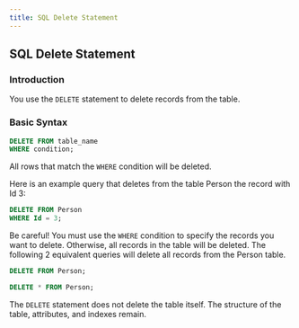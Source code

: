 ```yaml
---
title: SQL Delete Statement
---
```

## SQL Delete Statement
### Introduction

You use the `DELETE` statement to delete records from the table. 

### Basic Syntax
```sql
DELETE FROM table_name
WHERE condition;
```
All rows that match the `WHERE` condition will be deleted.

Here is an example query that deletes from the table Person the record with Id 3:
```sql
DELETE FROM Person
WHERE Id = 3;
```

Be careful! You must use the `WHERE` condition to specify the records you want to delete.
Otherwise, all records in the table will be deleted.
The following 2 equivalent queries will delete all records from the Person table.
```sql
DELETE FROM Person;
```
```sql
DELETE * FROM Person;
```
The `DELETE` statement does not delete the table itself. The structure of the table, attributes, and indexes remain.







